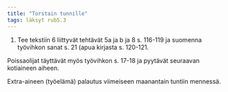 ```yaml
---
title: "Torstain tunnille"
tags: läksyt rub5.3
---
```

 
1. Tee tekstiin 6 liittyvät tehtävät 5a ja b ja 8 s. 116-119  ja suomenna työvihkon sanat s. 21 (apua kirjasta s. 120-121.

Poissaolijat täyttävät myös työvihkon s. 17-18 ja pyytävät seuraavan kotiaineen aiheen.

Extra-aineen (työelämä) palautus viimeiseen maanantain tuntiin mennessä.